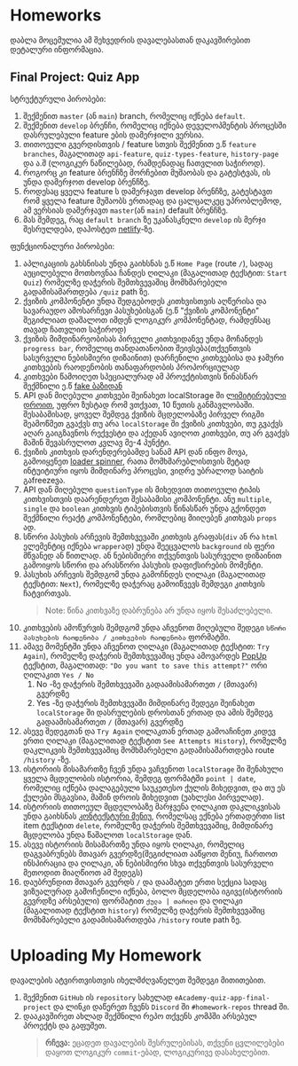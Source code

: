 # Homeworks

დაბლა მოცემულია ამ შეხვედრის დავალებასთან დაკავშირებით დეტალური ინფორმაცია.

## Final Project: Quiz App

სტრუქტურული პირობები:

1. შექმენით `master` (ან `main`) branch, რომელიც იქნება `default`.
2. შექმენით `develop` ბრენჩი, რომელიც იქნება დეველოპმენტის პროცესში დასრულებული feature ების დამერჯილი ვერსია.
3. თითოეული გვერდისთვის / feature სთვის შექმენით ე.წ `feature branches`, მაგალითად `api-feature`, `quiz-types-feature`, `history-page` და ა.შ (ლოგიკურ ნაწილებად, რამდენადაც ჩათვლით საჭიროდ).
4. როგორც კი feature ბრენჩზე მორჩებით მუშაობას და გატესტვას, ის უნდა დამერჯოთ develop ბრენჩზე.
5. როდესაც ყველა feature ს დამერჯავთ develop ბრენჩზე, გატესტავთ რომ ყველა feature მუშაობს ერთადაც და ცალცალკეც უპრობლემოდ, ამ ვერსიას დამერჯავთ `master`(ან `main`) default ბრენჩზე.
6. მას შემდეგ, რაც `default branch` ზე უკანასკნელი `develop` ის მერჯი შესრულდება, დაჰოსტეთ [netlify](https://www.netlify.com/)-ზე.

ფუნქციონალური პირობები:

1. აპლიკაციის გახსნისას უნდა გაიხსნას ე.წ `Home Page` (route `/`), სადაც აუცილებელი მოთხოვნაა ჩანდეს ღილაკი (მაგალითად ტექსტით: `Start Quiz`) რომელზე დაჭერის შემთხვევაშიც მომხმარებელი გადამისამართდება `/quiz` path ზე.
2. ქვიზის კომპონენტი უნდა შედგებოდეს კითხვისთვის აღწერისა და სავარაუდო ამოსარჩევი პასუხებისგან
   (ე.წ "ქვიზის კომპონენტი" შეგიძლიათ დაშალოთ იმდენ ლოგიკურ კომპონენტად, რამდენსაც თავად ჩათვლით საჭიროდ)
3. ქვიზის მიმდინარეობისას პირველი კითხვიდანვე უნდა მოჩანდეს `progress bar`, რომელიც თანდათანობით შეივსება(თქვენთვის სასურველი ნებისმიერი დიზაინით) დარჩენილი კითხვებისა და ჯამური კითხვების რაოდენობის თანაფარდობის პროპორციულად
4. კითხვები წამოიღეთ სპეციალურად ამ პროექტისთვის წინასწარ შექმნილი ე.წ [fake ბაზიდან](http://my-json-server.typicode.com/DanielBarbakadze/Advanced-JS-and-React-Basics/db)
5. API დან მიღებული კითხვები შეინახეთ localStorage ში [ლიმიტირებული დროით](https://www.sohamkamani.com/blog/javascript-localstorage-with-ttl-expiry/), უფრო ზუსტად რომ ვთქვათ, 10 წუთის განმავლობაში. შესაბამისად, ყოველ შემდეგ ქვიზის მცდელობაზე პირველ რიგში შეამოწმეთ გვაქვს თუ არა `localStorage` ში ქვიზის კითხვები, თუ გვაქვს აღარ გაიგზავნოს რექვესტი და აქედან ავიღოთ კითხვები, თუ არ გვაქვს მაშინ შევასრულოთ კვლავ მე-4 პუნქტი.
6. ქვიზის კითხვის დარენდერებამდე სანამ API დან ინფო მოვა, გამოიყენეთ [loader spinner](https://www.npmjs.com/package/react-loader-spinner), რათა მომხმარებლისთვის მეტად ინტუიტიური იყოს მიმდინარე პროცესი, ვიდრე უბრალოდ საიტის გაfreezeვა.
7. API დან მიღებული `questionType` ის მიხედვით თითოეული ტიპის კითხვისთვის დაარენდერეთ შესაბამისი კომპონენტი. ანუ `multiple`, `single` და `boolean` კითხვის ტიპებისთვის წინასწარ უნდა გქონდეთ შექმნილი რეაქტ კომპონენტები, რომლებიც მიიღებენ კითხვას `props` ად.
8. სწორი პასუხის არჩევის შემთხვევაში კითხვის გრაფას(`div` ან რა `html` ელემენტიც იქნება `wrapper`ად) უნდა შეეცვალოს `background` ის ფერი მწვანედ ან წითლად. ან ნებისმიერი თქვენთვის სასურველი დიზაინით გამოიყოს სწორი და არასწორი პასუხის დაფიქსირების მომენტი.
9. პასუხის არჩევის შემდგომ უნდა გამოჩნდეს ღილაკი (მაგალითად ტექსტით: `Next`), რომელზე დაჭერაც გამოიწვევს შემდეგი კითხვის ჩატვირთვას.
   > Note: წინა კითხვაზე დაბრუნება არ უნდა იყოს შესაძლებელი.
   >
10. კითხვების ამოწურვის შემდგომ უნდა აჩვენოთ მიღებული შედეგი `სწორი პასუხების რაოდენობა / კითხვების რაოდენობა` ფორმატში.
11. ამავე მომენტში უნდა აჩვენოთ ღილაკი (მაგალითად ტექსტით: `Try Again`), რომელზე დაჭერის შემთხვევაშიც უნდა ამოვარდეს [PopUp](https://github.com/DanielBarbakadze/Advanced-JS-and-React-Basics/tree/master/Meeting-13/homework#homework-1-popup--handleoutsideclick) ტექსტით, მაგალითად: `"Do you want to save this attempt?"` ორი ღილაკით `Yes / No`
    1. No -ზე დაჭერის შემთხვევაში გადაამისამართეთ `/` (მთავარ) გვერდზე
    2. Yes -ზე დაჭერის შემთხვევაში მიმდინარე შედეგი შეინახეთ `localStorage` ში დასრულების დროსთან ერთად და ამის შემდეგ გადაამისამართეთ `/` (მთავარ) გვერდზე
12. ასევე შედეგთან და `Try Again` ღილაკთან ერთად გამოაჩინეთ კიდევ ერთი ღილაკი (მაგალითად ტექსტით `See Attempts History`), რომელზე დაკლიკვის შემთხვევაშიც მომხმარებელი გადამისამართდება route `/history` -ზე.
13. ისტორიის მისამართზე ჩვენ უნდა ვაჩვენოთ `localStorage` ში შენახული ყველა მცდელობის ისტორია, შემდეგ ფორმატში `point | date`, რომელიც იქნება დალაგებული საუკეთესო ქულის მიხედვით, და თუ ეს ქულები მსგავსია, მაშინ დროის მიხედვით (უახლესი პირველად).
14. ისტორიის თითოეულ მცდელობაზე მარჯვენა ღილაკით დაკლიკვისას უნდა გაიხსნას [კონტექსტური მენიუ](https://github.com/DanielBarbakadze/Advanced-JS-and-React-Basics/tree/master/Meeting-13/homework#homework-2-context-menu), რომელსაც ექნება ერთადერთი list item ტექსტით `delete`, რომელზე დაჭერის შემთხვევაშიც, მიმდინარე მცდელობა უნდა წაშალოთ `localStorage` დან.
15. ასევე ისტორიის მისამართზე უნდა იყოს ღილაკი, რომელიც დაგვაბრუნებს მთავარ გვერდზე(შეგიძლიათ ააწყოთ მენიუ, ჩართოთ ინსპირაცია და ღილაკი, ან ნებისმიერი სხვა თქვენთვის სასურველი მეთოდით მიაღწიოთ ამ შედეგს)
16. დაუბრუნდით მთავარ გვერდს `/` და დაამატეთ ერთი სექცია სადაც ვიზუალურად გამოჩენილი იქნება, ბოლო მცდელობა იგივე(ისტორიის გევრდზე არსებული) ფორმატით `ქულა | თარიღი` და ღილაკი (მაგალითად ტექსტით `history`) რომელზე დაჭერის შემთხვევაშიც მომხმარებელი გადამისამართდება `/history` route path ზე.

# Uploading My Homework

დავალების ატვირთვისთვის იხელმძღვანელეთ შემდეგი მითითებით.

1. შექმენით `GitHub` ის `repository` სახელად `eAcademy-quiz-app-final-project` და ლინკი დაწერეთ ჩვენს `Discord` ში `#homework-repos` thread ში.
2. დააკავშირეთ ახლად შექმნილი რეპო თქვენს კომპში არსებულ პროექტს და გაფუშეთ.
   > **რჩევა:** ეცადეთ დავალების შესრულებისას, თქვენი ცვლილებები დაყოთ ლოგიკურ `commit`-ებად, ლოგიკურივე დასახელებით.
   >

